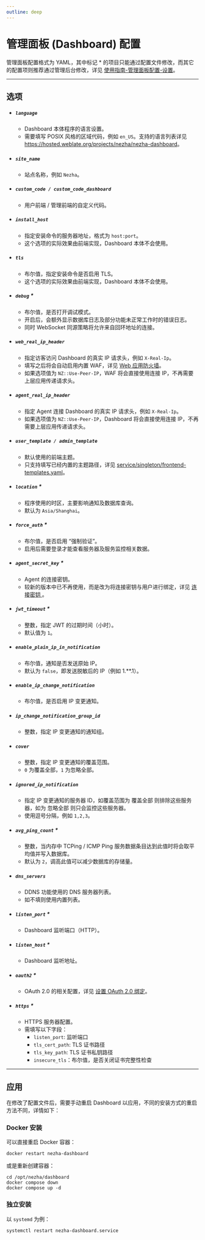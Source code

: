 ```yaml
---
outline: deep
---
```


# 管理面板 (Dashboard) 配置

管理面板配置格式为 YAML，其中标记 \* 的项目只能通过配置文件修改，而其它的配置项则推荐通过管理后台修改，详见 [使用指南-管理面板配置-设置](/guide/settings.html)。

---

## 选项

- ##### **`language`**

  - Dashboard 本体程序的语言设置。
  - 需要填写 POSIX 风格的区域代码，例如 `en_US`。支持的语言列表详见 <https://hosted.weblate.org/projects/nezha/nezha-dashboard>。

- ##### **`site_name`**

  - 站点名称，例如 `Nezha`。

- ##### **`custom_code / custom_code_dashboard`**

  - 用户前端 / 管理前端的自定义代码。

- ##### **`install_host`**

  - 指定安装命令的服务器地址，格式为 `host:port`。
  - 这个选项的实际效果由前端实现，Dashboard 本体不会使用。

- ##### **`tls`**

  - 布尔值，指定安装命令是否启用 TLS。
  - 这个选项的实际效果由前端实现，Dashboard 本体不会使用。

- ##### **`debug`** \*

  - 布尔值，是否打开调试模式。
  - 开启后，会额外显示数据库日志及部分功能未正常工作时的错误日志。
  - 同时 WebSocket 同源策略将允许来自回环地址的连接。

- ##### **`web_real_ip_header`**

  - 指定访客访问 Dashboard 的真实 IP 请求头，例如 `X-Real-Ip`。
  - 填写之后将会自动启用内置 WAF，详见 [Web 应用防火墙](/guide/settings.html#web-%E5%BA%94%E7%94%A8%E9%98%B2%E7%81%AB%E5%A2%99)。
  - 如果选项值为 `NZ::Use-Peer-IP`，WAF 将会直接使用连接 IP，不再需要上层应用传递请求头。

- ##### **`agent_real_ip_header`**

  - 指定 Agent 连接 Dashboard 的真实 IP 请求头，例如 `X-Real-Ip`。
  - 如果选项值为 `NZ::Use-Peer-IP`，Dashboard 将会直接使用连接 IP，不再需要上层应用传递请求头。

- ##### **`user_template / admin_template`**

  - 默认使用的前端主题。
  - 只支持填写已经内置的主题路径，详见 [service/singleton/frontend-templates.yaml](https://github.com/nezhahq/nezha/blob/master/service/singleton/frontend-templates.yaml)。

- ##### **`location`** \*

  - 程序使用的时区，主要影响通知及数据库查询。
  - 默认为 `Asia/Shanghai`。

- ##### **`force_auth`** \*

  - 布尔值，是否启用 “强制验证”。
  - 启用后需要登录才能查看服务器及服务监控相关数据。

- ##### **`agent_secret_key`** \*

  - Agent 的连接密钥。
  - 较新的版本中已不再使用，而是改为将连接密钥与用户进行绑定，详见 [连接密钥 ](/guide/user.html#%E8%BF%9E%E6%8E%A5%E5%AF%86%E9%92%A5)。

- ##### **`jwt_timeout`** \*

  - 整数，指定 JWT 的过期时间（小时）。
  - 默认值为 `1`。

- ##### **`enable_plain_ip_in_notification`**

  - 布尔值，通知是否发送原始 IP。
  - 默认为 `false`，即发送脱敏后的 IP（例如 1.\*\*.1）。

- ##### **`enable_ip_change_notification`**

  - 布尔值，是否启用 IP 变更通知。

- ##### **`ip_change_notification_group_id`**

  - 整数，指定 IP 变更通知的通知组。

- ##### **`cover`**

  - 整数，指定 IP 变更通知的覆盖范围。
  - `0` 为覆盖全部，`1` 为忽略全部。

- ##### **`ignored_ip_notification`**

  - 指定 IP 变更通知的服务器 ID，如覆盖范围为 覆盖全部 则排除这些服务器，如为 忽略全部 则只会监控这些服务器。
  - 使用逗号分隔，例如 `1,2,3`。

- ##### **`avg_ping_count`** \*

  - 整数，当内存中 TCPing / ICMP Ping 服务数据条目达到此值时将会取平均值并写入数据库。
  - 默认为 `2`，调高此值可以减少数据库的存储量。

- ##### **`dns_servers`**

  - DDNS 功能使用的 DNS 服务器列表。
  - 如不填则使用内置列表。

- ##### **`listen_port`** \*

  - Dashboard 监听端口（HTTP）。

- ##### **`listen_host`** \*

  - Dashboard 监听地址。

- ##### **`oauth2`** \*

  - OAuth 2.0 的相关配置，详见 [设置 OAuth 2.0 绑定](/guide/q14.html)。

- ##### **`https`** \*
  - HTTPS 服务器配置。
  - 需填写以下字段：
    - `listen_port`: 监听端口
    - `tls_cert_path`: TLS 证书路径
    - `tls_key_path`: TLS 证书私钥路径
    - `insecure_tls`：布尔值，是否关闭证书完整性检查

---

## 应用

在修改了配置文件后，需要手动重启 Dashboard 以应用，不同的安装方式的重启方法不同，详情如下：

### Docker 安装

可以直接重启 Docker 容器：

```shell
docker restart nezha-dashboard
```

或是重新创建容器：

```shell
cd /opt/nezha/dashboard
docker compose down
docker compose up -d
```

### 独立安装

以 `systemd` 为例：

```shell
systemctl restart nezha-dashboard.service
```
